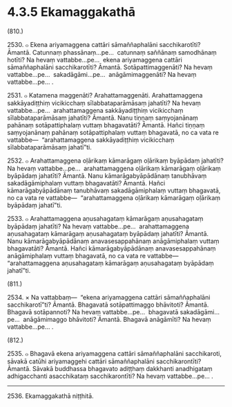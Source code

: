 # 4.3.5 Ekamaggakathā

(810.)

2530\. ๐ Ekena ariyamaggena cattāri sāmaññaphalāni sacchikarotīti? Āmantā. Catunnaṃ phassānaṃ…pe…  catunnaṃ saññānaṃ samodhānaṃ hotīti? Na hevaṃ vattabbe…pe…  ekena ariyamaggena cattāri sāmaññaphalāni sacchikarotīti? Āmantā. Sotāpattimaggenāti? Na hevaṃ vattabbe…pe…  sakadāgāmi…pe…  anāgāmimaggenāti? Na hevaṃ vattabbe…pe… .

2531\. ๐ Katamena maggenāti? Arahattamaggenāti. Arahattamaggena sakkāyadiṭṭhiṃ vicikicchaṃ sīlabbataparāmāsaṃ jahatīti? Na hevaṃ vattabbe…pe…  arahattamaggena sakkāyadiṭṭhiṃ vicikicchaṃ sīlabbataparāmāsaṃ jahatīti? Āmantā. Nanu tiṇṇaṃ saṃyojanānaṃ pahānaṃ sotāpattiphalaṃ vuttaṃ bhagavatāti? Āmantā. Hañci tiṇṇaṃ saṃyojanānaṃ pahānaṃ sotāpattiphalaṃ vuttaṃ bhagavatā, no ca vata re vattabbe—  “arahattamaggena sakkāyadiṭṭhiṃ vicikicchaṃ sīlabbataparāmāsaṃ jahatī”ti.

2532\. ๐ Arahattamaggena oḷārikaṃ kāmarāgaṃ oḷārikaṃ byāpādaṃ jahatīti? Na hevaṃ vattabbe…pe…  arahattamaggena oḷārikaṃ kāmarāgaṃ oḷārikaṃ byāpādaṃ jahatīti? Āmantā. Nanu kāmarāgabyāpādānaṃ tanubhāvaṃ sakadāgāmiphalaṃ vuttaṃ bhagavatāti? Āmantā. Hañci kāmarāgabyāpādānaṃ tanubhāvaṃ sakadāgāmiphalaṃ vuttaṃ bhagavatā, no ca vata re vattabbe—  “arahattamaggena oḷārikaṃ kāmarāgaṃ oḷārikaṃ byāpādaṃ jahatī”ti.

2533\. ๐ Arahattamaggena aṇusahagataṃ kāmarāgaṃ aṇusahagataṃ byāpādaṃ jahatīti? Na hevaṃ vattabbe…pe…  arahattamaggena aṇusahagataṃ kāmarāgaṃ aṇusahagataṃ byāpādaṃ jahatīti? Āmantā. Nanu kāmarāgabyāpādānaṃ anavasesappahānaṃ anāgāmiphalaṃ vuttaṃ bhagavatāti? Āmantā. Hañci kāmarāgabyāpādānaṃ anavasesappahānaṃ anāgāmiphalaṃ vuttaṃ bhagavatā, no ca vata re vattabbe—  “arahattamaggena aṇusahagataṃ kāmarāgaṃ aṇusahagataṃ byāpādaṃ jahatī”ti.

(811.)

2534\. × Na vattabbaṃ—  “ekena ariyamaggena cattāri sāmaññaphalāni sacchikarotī”ti? Āmantā. Bhagavatā sotāpattimaggo bhāvitoti? Āmantā. Bhagavā sotāpannoti? Na hevaṃ vattabbe…pe…  bhagavatā sakadāgāmi…pe…  anāgāmimaggo bhāvitoti? Āmantā. Bhagavā anāgāmīti? Na hevaṃ vattabbe…pe… .

(812.)

2535\. ๐ Bhagavā ekena ariyamaggena cattāri sāmaññaphalāni sacchikaroti, sāvakā catūhi ariyamaggehi cattāri sāmaññaphalāni sacchikarontīti? Āmantā. Sāvakā buddhassa bhagavato adiṭṭhaṃ dakkhanti anadhigataṃ adhigacchanti asacchikataṃ sacchikarontīti? Na hevaṃ vattabbe…pe… .

---

2536\. Ekamaggakathā niṭṭhitā.
